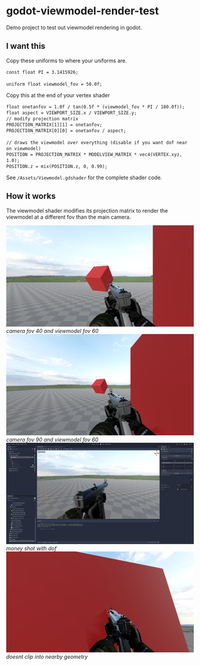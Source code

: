 # godot-viewmodel-render-test

Demo project to test out viewmodel rendering in godot.

## I want this
Copy these uniforms to where your uniforms are.
```
const float PI = 3.1415926;

uniform float viewmodel_fov = 50.0f;
```

Copy this at the end of your vertex shader
```
float onetanfov = 1.0f / tan(0.5f * (viewmodel_fov * PI / 180.0f));
float aspect = VIEWPORT_SIZE.x / VIEWPORT_SIZE.y;
// modify projection matrix
PROJECTION_MATRIX[1][1] = onetanfov;
PROJECTION_MATRIX[0][0] = onetanfov / aspect;

// draws the viewmodel over everything (disable if you want dof near on viewmodel)
POSITION = PROJECTION_MATRIX * MODELVIEW_MATRIX * vec4(VERTEX.xyz, 1.0);
POSITION.z = mix(POSITION.z, 0, 0.99);
```

See `/Assets/Viewmodel.gdshader` for the complete shader code.

## How it works

The viewmodel shader modifies its projection matrix to render the viewmodel at a different fov than the main camera.

![](https://github.com/2nafish117/godot-viewmodel-render-test/blob/master/images/Screenshot2.png)
*camera fov 40 and viewmodel fov 60*
![](https://github.com/2nafish117/godot-viewmodel-render-test/blob/master/images/Screenshot3.png)
*camera fov 90 and viewmodel fov 60*
![](https://github.com/2nafish117/godot-viewmodel-render-test/blob/master/images/Screenshot1.png)
*money shot with dof*
![](https://github.com/2nafish117/godot-viewmodel-render-test/blob/master/images/Screenshot4.png)
*doesnt clip into nearby geometry*